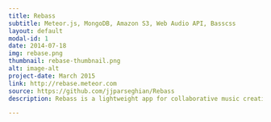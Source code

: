 ```yaml
---
title: Rebass
subtitle: Meteor.js, MongoDB, Amazon S3, Web Audio API, Basscss
layout: default
modal-id: 1
date: 2014-07-18
img: rebase.png
thumbnail: rebase-thumbnail.png
alt: image-alt
project-date: March 2015
link: http://rebase.meteor.com
source: https://github.com/jjparseghian/Rebass
description: Rebass is a lightweight app for collaborative music creation built in Meteor.js. Users can upload mp3 sound clips, edit clip timing and arrangements, and save versions of their tracks to revert to at a later time.

---
```

